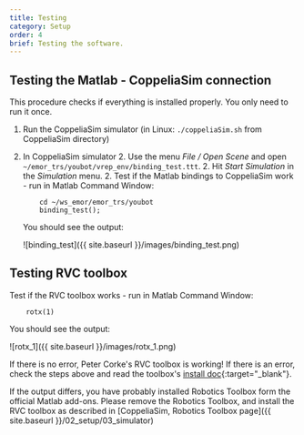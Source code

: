 ```yaml
---
title: Testing
category: Setup
order: 4
brief: Testing the software.
---
```


## Testing the Matlab - CoppeliaSim connection

This procedure checks if everything is installed properly. You only need to run it once.

1. Run the CoppeliaSim simulator (in Linux: `./coppeliaSim.sh` from CoppeliaSim directory)
1. In CoppeliaSim simulator
   2. Use the menu *File / Open Scene* and open `~/emor_trs/youbot/vrep_env/binding_test.ttt`.
   2. Hit *Start Simulation* in the *Simulation* menu.
   2. Test if the Matlab bindings to CoppeliaSim work - run in Matlab Command Window:
   ```
       cd ~/ws_emor/emor_trs/youbot
       binding_test();
   ```
   You should see the output:

      ![binding_test]({{ site.baseurl }}/images/binding_test.png)

## Testing RVC toolbox

Test if the RVC toolbox works - run in Matlab Command Window:
```
    rotx(1)
```
You should see the output:

![rotx_1]({{ site.baseurl }}/images/rotx_1.png)

If there is no error, Peter Corke's RVC toolbox is working! If there is an error, check the steps above and read the toolbox's [install doc](https://petercorke.com/toolboxes/robotics-toolbox/){:target="_blank"}.

If the output differs, you have probably installed Robotics Toolbox form the official Matlab add-ons. Please remove the Robotics Toolbox, and install the RVC toolbox as described in [CoppeliaSim, Robotics Toolbox page]({{ site.baseurl }}/02_setup/03_simulator)
